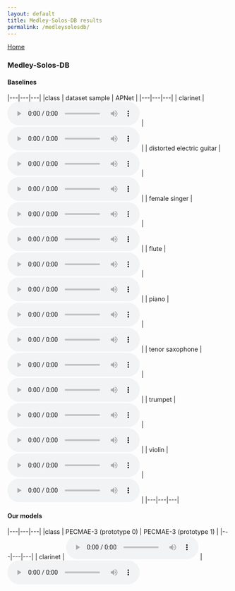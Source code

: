 ```yaml
---
layout: default
title: Medley-Solos-DB results
permalink: /medleysolosdb/
---
```



[Home](/pecmae/)

### Medley-Solos-DB

#### Baselines

|---|---|---|
|class | dataset sample | APNet |
|---|---|---|
| clarinet | <audio src="https://raw.githubusercontent.com/palonso/pecmae-samples/main/medley_solos_db/samples/Medley-solos-DB_training-0_0334342a-d60a-58d7-fdd3-336d304471ec.wav?" controls preload></audio> | <audio src="https://raw.githubusercontent.com/palonso/pecmae-samples/main/medley_solos_db/apnet/01_clarinet.wav?" controls preload></audio> |
| distorted electric guitar | <audio src="https://raw.githubusercontent.com/palonso/pecmae-samples/main/medley_solos_db/samples/Medley-solos-DB_training-1_00352223-57bc-5a6e-fbee-4b17e4c499f6.wav?" controls preload></audio> | <audio src="https://raw.githubusercontent.com/palonso/pecmae-samples/main/medley_solos_db/apnet/03_distorted electric guitar.wav?" controls preload></audio> |
| female singer | <audio src="https://raw.githubusercontent.com/palonso/pecmae-samples/main/medley_solos_db/samples/Medley-solos-DB_training-2_015a3c20-d642-56b2-f97a-a601a0bd2c69.wav?" controls preload></audio> | <audio src="https://raw.githubusercontent.com/palonso/pecmae-samples/main/medley_solos_db/apnet/02_female singer.wav?" controls preload></audio> |
| flute | <audio src="https://raw.githubusercontent.com/palonso/pecmae-samples/main/medley_solos_db/samples/Medley-solos-DB_training-3_00fa5f4e-3114-58a4-f829-f13c30f59946.wav?" controls preload></audio> | <audio src="https://raw.githubusercontent.com/palonso/pecmae-samples/main/medley_solos_db/apnet/15_flute.wav?" controls preload></audio> |
| piano | <audio src="https://raw.githubusercontent.com/palonso/pecmae-samples/main/medley_solos_db/samples/Medley-solos-DB_training-4_008bc279-90a2-5de5-fe5a-ab011cef41a1.wav?" controls preload></audio> | <audio src="https://raw.githubusercontent.com/palonso/pecmae-samples/main/medley_solos_db/apnet/16_piano.wav?" controls preload></audio> |
| tenor saxophone | <audio src="https://raw.githubusercontent.com/palonso/pecmae-samples/main/medley_solos_db/samples/Medley-solos-DB_training-5_02dd9a9b-e5c0-532a-f058-f4ee59e0cf94.wav?" controls preload></audio> | <audio src="https://raw.githubusercontent.com/palonso/pecmae-samples/main/medley_solos_db/apnet/05_tenor saxophone.wav?" controls preload></audio> |
| trumpet | <audio src="https://raw.githubusercontent.com/palonso/pecmae-samples/main/medley_solos_db/samples/Medley-solos-DB_training-6_00bc0b46-468d-54dd-fbd5-44eed8df2b04.wav?" controls preload></audio> | <audio src="https://raw.githubusercontent.com/palonso/pecmae-samples/main/medley_solos_db/apnet/06_trumpet.wav?" controls preload></audio> |
| violin | <audio src="https://raw.githubusercontent.com/palonso/pecmae-samples/main/medley_solos_db/samples/Medley-solos-DB_training-7_0025e852-0a5c-54d5-fe8d-c9aabd72ff4a.wav?" controls preload></audio> | <audio src="https://raw.githubusercontent.com/palonso/pecmae-samples/main/medley_solos_db/apnet/34_violin.wav?" controls preload></audio> |
|---|---|---|

#### Our models

|---|---|---|
|class | PECMAE-3 (prototype 0) | PECMAE-3 (prototype 1) |
|---|---|---|
| clarinet | <audio src="https://raw.githubusercontent.com/palonso/pecmae-samples/main/medley_solos_db/pecmae-3/v489_clarinet_n0_gs1.wav?" controls preload></audio> | <audio src="https://raw.githubusercontent.com/palonso/pecmae-samples/main/medley_solos_db/pecmae-3/v489_clarinet_n1_gs1.wav?" controls preload> |
| distorted electric guitar | <audio src="https://raw.githubusercontent.com/palonso/pecmae-samples/main/medley_solos_db/pecmae-3/v489_distorted electric guitar_n0_gs1.wav?" controls preload></audio> | <audio src="https://raw.githubusercontent.com/palonso/pecmae-samples/main/medley_solos_db/pecmae-3/v489_distorted electric guitar_n1_gs1.wav?" controls preload> |
| female singer | <audio src="https://raw.githubusercontent.com/palonso/pecmae-samples/main/medley_solos_db/pecmae-3/v489_female singer_n0_gs1.wav?" controls preload></audio> | <audio src="https://raw.githubusercontent.com/palonso/pecmae-samples/main/medley_solos_db/pecmae-3/v489_female singer_n1_gs1.wav?" controls preload> |
| flute | <audio src="https://raw.githubusercontent.com/palonso/pecmae-samples/main/medley_solos_db/pecmae-3/v489_flute_n0_gs1.wav?" controls preload></audio> | <audio src="https://raw.githubusercontent.com/palonso/pecmae-samples/main/medley_solos_db/pecmae-3/v489_flute_n1_gs1.wav?" controls preload> |
| piano | <audio src="https://raw.githubusercontent.com/palonso/pecmae-samples/main/medley_solos_db/pecmae-3/v489_piano_n0_gs1.wav?" controls preload></audio> | <audio src="https://raw.githubusercontent.com/palonso/pecmae-samples/main/medley_solos_db/pecmae-3/v489_piano_n1_gs1.wav?" controls preload> |
| tenor saxophone | <audio src="https://raw.githubusercontent.com/palonso/pecmae-samples/main/medley_solos_db/pecmae-3/v489_tenor saxophone_n0_gs1.wav?" controls preload></audio> | <audio src="https://raw.githubusercontent.com/palonso/pecmae-samples/main/medley_solos_db/pecmae-3/v489_tenor saxophone_n1_gs1.wav?" controls preload> |
| trumpet | <audio src="https://raw.githubusercontent.com/palonso/pecmae-samples/main/medley_solos_db/pecmae-3/v489_trumpet_n0_gs1.wav?" controls preload></audio> | <audio src="https://raw.githubusercontent.com/palonso/pecmae-samples/main/medley_solos_db/pecmae-3/v489_trumpet_n1_gs1.wav?" controls preload> |
| violin | <audio src="https://raw.githubusercontent.com/palonso/pecmae-samples/main/medley_solos_db/pecmae-3/v489_violin_n0_gs1.wav?" controls preload></audio> | <audio src="https://raw.githubusercontent.com/palonso/pecmae-samples/main/medley_solos_db/pecmae-3/v489_violin_n1_gs1.wav?" controls preload> |
|---|---|---|
